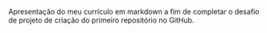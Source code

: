 Apresentação do meu currículo em markdown a fim de completar o desafio de projeto de criação do primeiro repositório no GitHub.
